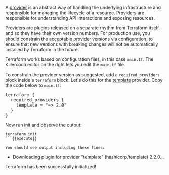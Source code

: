 A [provider](https://terraform.io/language/providers) is an abstract
way of handling the underlying infrastructure and responsible for managing the
lifecycle of a resource. Providers are responsible for understanding API
interactions and exposing resources.

Providers are plugins released on a separate rhythm from Terraform itself, and
so they have their own version numbers. For production use, you should
constrain the acceptable provider versions via configuration, to ensure that
new versions with breaking changes will not be automatically installed by
Terraform in the future.

Terraform works based on configuration files, in this case `main.tf`. The
Killercoda editor on the right lets you edit the `main.tf` file.

To constrain the provider version as suggested, add a `required_providers`
block inside a `terraform` block. Let's do this for the
[template](https://registry.terraform.io/providers/hashicorp/template/latest/docs)
provider. Copy the code below to `main.tf`:

<pre class="file" data-filename="main.tf">
terraform {
  required_providers {
    template = "~> 2.0"
  }
}
</pre>

Now run [init](https://terraform.io/cli/commands/init)  and observe 
the output:

```
terraform init
```{{execute}}

You should see output including these lines:

```
- Downloading plugin for provider "template" (hashicorp/template) 2.2.0...

Terraform has been successfully initialized!
```
